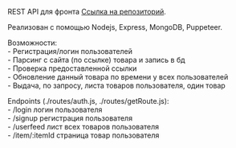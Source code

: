 REST API для фронта [Ссылка на репозиторий](https://github.com/firstagon/get-the-price).

Реализован с помощью Nodejs, Express, MongoDB, Puppeteer.

Возможности:  
    - Регистрация/логин пользователей\
    - Парсинг с сайта (по ссылке) товара и запись в бд\
    - Проверка предоставленной ссылки\
    - Обновление данный товара по времени у всех пользователей\
    - Выдача, по запросу, листа товаров пользователя, один товар  

Endpoints (./routes/auth.js, ./routes/getRoute.js):  
    - /login логин пользователя\
    - /signup регистрация пользователя\
    - /userfeed лист всех товаров пользователя\
    - /item/:itemId страница товар пользователя  
